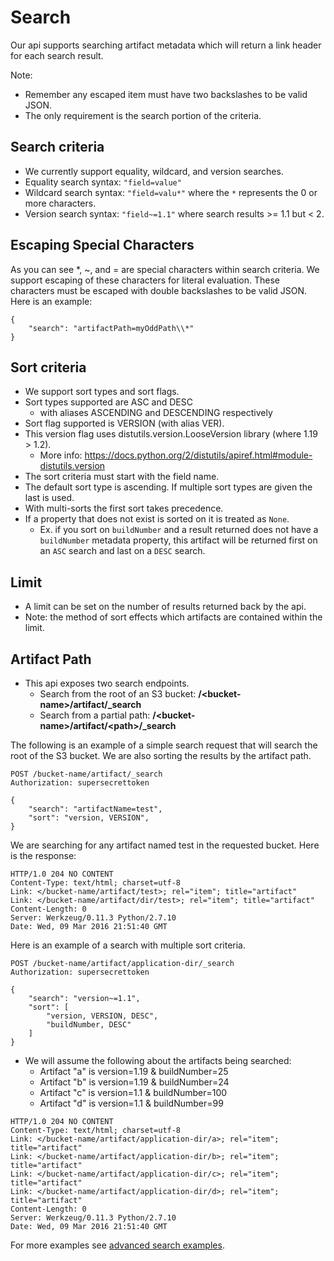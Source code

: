Search
======

Our api supports searching artifact metadata which will return a link header for each search result.

Note:
* Remember any escaped item must have two backslashes to be valid JSON.
* The only requirement is the search portion of the criteria.


Search criteria
---------------

* We currently support equality, wildcard, and version searches.
* Equality search syntax: `"field=value"`
* Wildcard search syntax: `"field=valu*"` where the `*` represents the 0 or more characters.
* Version search syntax: `"field~=1.1"` where search results >= 1.1 but < 2.


Escaping Special Characters
---------------------------

As you can see \*, ~, and = are special characters within search criteria. We support escaping of these characters for literal evaluation. These characters must be escaped with double backslashes to be valid JSON. Here is an example:

    {
        "search": "artifactPath=myOddPath\\*"
    }


Sort criteria
-------------

* We support sort types and sort flags.
* Sort types supported are ASC and DESC
    * with aliases ASCENDING and DESCENDING respectively
* Sort flag supported is VERSION (with alias VER).
* This version flag uses distutils.version.LooseVersion library (where 1.19 > 1.2).
    * More info: https://docs.python.org/2/distutils/apiref.html#module-distutils.version
* The sort criteria must start with the field name.
* The default sort type is ascending. If multiple sort types are given the last is used.
* With multi-sorts the first sort takes precedence.
* If a property that does not exist is sorted on it is treated as `None`.
    * Ex. if you sort on `buildNumber` and a result returned does not have a `buildNumber`
    metadata property, this artifact will be returned first on an `ASC` search and last on a
    `DESC` search.


Limit
-----

* A limit can be set on the number of results returned back by the api.
* Note: the method of sort effects which artifacts are contained within the limit.


Artifact Path
-------------

* This api exposes two search endpoints.
    * Search from the root of an S3 bucket:  **/\<bucket-name\>/artifact/\_search**
    * Search from a partial path: **/\<bucket-name\>/artifact/\<path\>/\_search**

The following is an example of a simple search request that will search the root of the S3 bucket. We are also sorting the results by the artifact path.

    POST /bucket-name/artifact/_search
    Authorization: supersecrettoken

    {
        "search": "artifactName=test",
        "sort": "version, VERSION",
    }

We are searching for any artifact named test in the requested bucket. Here is the response:

    HTTP/1.0 204 NO CONTENT
    Content-Type: text/html; charset=utf-8
    Link: </bucket-name/artifact/test>; rel="item"; title="artifact"
    Link: </bucket-name/artifact/dir/test>; rel="item"; title="artifact"
    Content-Length: 0
    Server: Werkzeug/0.11.3 Python/2.7.10
    Date: Wed, 09 Mar 2016 21:51:40 GMT

Here is an example of a search with multiple sort criteria.

    POST /bucket-name/artifact/application-dir/_search
    Authorization: supersecrettoken

    {
        "search": "version~=1.1",
        "sort": [
            "version, VERSION, DESC",
            "buildNumber, DESC"
        ]
    }

* We will assume the following about the artifacts being searched:
    * Artifact "a" is version=1.19 & buildNumber=25
    * Artifact "b" is version=1.19 & buildNumber=24
    * Artifact "c" is version=1.1 & buildNumber=100
    * Artifact "d" is version=1.1 & buildNumber=99

<b></b>

    HTTP/1.0 204 NO CONTENT
    Content-Type: text/html; charset=utf-8
    Link: </bucket-name/artifact/application-dir/a>; rel="item"; title="artifact"
    Link: </bucket-name/artifact/application-dir/b>; rel="item"; title="artifact"
    Link: </bucket-name/artifact/application-dir/c>; rel="item"; title="artifact"
    Link: </bucket-name/artifact/application-dir/d>; rel="item"; title="artifact"
    Content-Length: 0
    Server: Werkzeug/0.11.3 Python/2.7.10
    Date: Wed, 09 Mar 2016 21:51:40 GMT

For more examples see [advanced search examples](advanced-search-examples.md).

